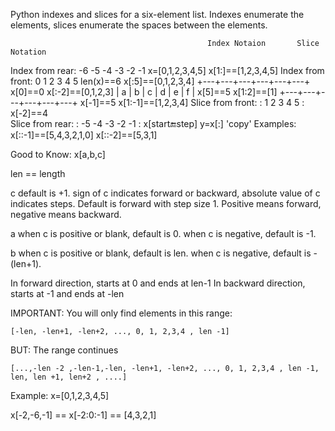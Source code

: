 Python indexes and slices for a six-element list.
Indexes enumerate the elements, slices enumerate the spaces between the elements.

												Index Notaion		Slice Notation

Index from rear:    -6  -5  -4  -3  -2  -1      x=[0,1,2,3,4,5]		x[1:]==[1,2,3,4,5]
Index from front:    0   1   2   3   4   5      len(x)==6			x[:5]==[0,1,2,3,4]
                   +---+---+---+---+---+---+    x[0]==0				x[:-2]==[0,1,2,3]
                   | a | b | c | d | e | f |    x[5]==5				x[1:2]==[1]
                   +---+---+---+---+---+---+    x[-1]==5			x[1:-1]==[1,2,3,4]
Slice from front:  :   1   2   3   4   5   :    x[-2]==4			
Slice from rear:   :  -5  -4  -3  -2  -1   :						x[start:end:step]
												y=x[:] 'copy'				Examples:
																	x[::-1]==[5,4,3,2,1,0]
																	x[::-2]==[5,3,1]
																	
Good to Know:
x[a,b,c]

len == length

c  	default is +1. sign of c indicates forward or backward, absolute value of c indicates steps. 
	Default is forward with step size 1. Positive means forward, negative means backward.

a 	when c is positive or blank, default is 0. when c is negative, default is -1.

b 	when c is positive or blank, default is len. when c is negative, default is -(len+1).


In forward direction, starts at 0 and ends at len-1
In backward direction, starts at -1 and ends at -len

IMPORTANT: You will only find elements in this range:

	[-len, -len+1, -len+2, ..., 0, 1, 2,3,4 , len -1]

BUT: The range continues

	[...,-len -2 ,-len-1,-len, -len+1, -len+2, ..., 0, 1, 2,3,4 , len -1, len, len +1, len+2 , ....]

Example:
x=[0,1,2,3,4,5]

x[-2,-6,-1] == x[-2:0:-1] == [4,3,2,1]